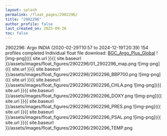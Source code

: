 ```yaml
---
layout: splash
permalink: /float_pages/2902296/
title: "2902296"
author_profile: false
last_created_on: 2025-09-26
toc: false
---
```

 
2902296: Argo INDIA (2020-02-29T10:57 to 2024-12-19T20:39)
154 profiles completed
Individual float file download: [BGC_Argo_Plus_Global](https://ftp.soest.hawaii.edu/bgc_argo_plus/Individual_Floats/outliers_removed/2902296_Sprof_processed.nc)
![img-png]({{ site.url }}{{ site.baseurl }}/assets/images/float_figures/2902296/01_2902296_map.png
![img-png]({{ site.url }}{{ site.baseurl }}/assets/images/float_figures/2902296/2902296_BBP700.png
![img-png]({{ site.url }}{{ site.baseurl }}/assets/images/float_figures/2902296/2902296_CHLA.png
![img-png]({{ site.url }}{{ site.baseurl }}/assets/images/float_figures/2902296/2902296_DOXY.png
![img-png]({{ site.url }}{{ site.baseurl }}/assets/images/float_figures/2902296/2902296_PRES.png
![img-png]({{ site.url }}{{ site.baseurl }}/assets/images/float_figures/2902296/2902296_PSAL.png
![img-png]({{ site.url }}{{ site.baseurl }}/assets/images/float_figures/2902296/2902296_TEMP.png
